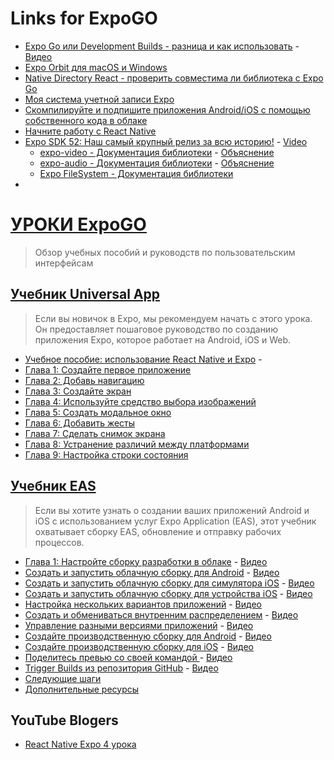 # Links for ExpoGO
- [Expo Go или Development Builds - разница и как использовать](https://expo.dev/blog/expo-go-vs-development-builds) - [Видео](https://www.youtube.com/watch?v=FdjczjkwQKE)
- [Expo Orbit для macOS и Windows](https://docs.expo.dev/build/orbit/)
- [Native Directory React - проверить совместима ли библиотека с Expo Go](https://reactnative.directory/)
- [Моя система учетной записи Expo](https://expo.dev/accounts/orr888)
- [Скомпилируйте и подпишите приложения Android/iOS с помощью собственного кода в облаке](https://expo.dev/eas)
- [Начните работу с React Native](https://reactnative.dev/docs/environment-setup)
- [Expo SDK 52: Наш самый крупный релиз за всю историю!](https://expo.dev/changelog/2024/11-12-sdk-52) - [Video](https://www.youtube.com/watch?v=quZv3uKSEfY)
  - [expo-video - Документация библиотеки](https://docs.expo.dev/versions/unversioned/sdk/video/) - [Объяснение](https://www.youtube.com/watch?v=2SfQzU7rY8A)
  - [expo-audio - Документация библиотеки](https://docs.expo.dev/versions/latest/sdk/audio/) - [Объяснение]()
  - [Expo FileSystem - Документация библиотеки](https://docs.expo.dev/versions/latest/sdk/filesystem/)
- []()

# [УРОКИ ExpoGO](https://docs.expo.dev/tutorial/overview/)
> Обзор учебных пособий и руководств по пользовательским интерфейсам

## [Учебник Universal App](https://docs.expo.dev/tutorial/introduction/)
> Если вы новичок в Expo, мы рекомендуем начать с этого урока. Он предоставляет пошаговое руководство по созданию приложения Expo, которое работает на Android, iOS и Web.
- [Учебное пособие: использование React Native и Expo](https://docs.expo.dev/tutorial/introduction/) - 
- [Глава 1: Создайте первое приложение](https://docs.expo.dev/tutorial/create-your-first-app/)
- [Глава 2: Добавь навигацию](https://docs.expo.dev/tutorial/add-navigation/)
- [Глава 3: Создайте экран](https://docs.expo.dev/tutorial/build-a-screen/)
- [Глава 4: Используйте средство выбора изображений](https://docs.expo.dev/tutorial/image-picker/)
- [Глава 5: Создать модальное окно](https://docs.expo.dev/tutorial/create-a-modal/)
- [Глава 6: Добавить жесты](https://docs.expo.dev/tutorial/gestures/)
- [Глава 7: Сделать снимок экрана](https://docs.expo.dev/tutorial/screenshot/)
- [Глава 8: Устранение различий между платформами](https://docs.expo.dev/tutorial/platform-differences/)
- [Глава 9: Настройка строки состояния](https://docs.expo.dev/tutorial/configuration/)

## [Учебник EAS](https://docs.expo.dev/tutorial/eas/introduction/)
> Если вы хотите узнать о создании ваших приложений Android и iOS с использованием услуг Expo Application (EAS), этот учебник охватывает сборку EAS, обновление и отправку рабочих процессов.
- [Глава 1: Настройте сборку разработки в облаке](https://docs.expo.dev/tutorial/eas/configure-development-build/) - [Видео](https://www.youtube.com/watch?v=uQCE9zl3dXU)
- [Создать и запустить облачную сборку для Android](https://docs.expo.dev/tutorial/eas/android-development-build/) - [Видео](https://www.youtube.com/watch?v=D612BUtvvl8)
- [Создать и запустить облачную сборку для симулятора iOS](https://docs.expo.dev/tutorial/eas/ios-development-build-for-simulators/) - [Видео](https://www.youtube.com/watch?v=SgL97PFZctg)
- [Создать и запустить облачную сборку для устройства iOS](https://docs.expo.dev/tutorial/eas/ios-development-build-for-devices/) - [Видео](https://www.youtube.com/watch?v=HbfWU7_o4cU)
- [Настройка нескольких вариантов приложений](https://docs.expo.dev/tutorial/eas/multiple-app-variants/) - [Видео](https://www.youtube.com/watch?v=UtJJCAfrjIg)
- [Создать и обмениваться внутренним распределением](https://docs.expo.dev/tutorial/eas/internal-distribution-builds/) - [Видео](https://www.youtube.com/watch?v=1fQuGLHxWks)
- [Управление разными версиями приложений](https://docs.expo.dev/tutorial/eas/manage-app-versions/) - [Видео](https://www.youtube.com/watch?v=C8x4N9UmzS8)
- [Создайте производственную сборку для Android](https://docs.expo.dev/tutorial/eas/android-production-build/) - [Видео](https://www.youtube.com/watch?v=nxlt8uwqhpE)
- [Создайте производственную сборку для iOS](https://docs.expo.dev/tutorial/eas/ios-production-build/) - [Видео](https://www.youtube.com/watch?v=VZL_e0cEwo8)
- [Поделитесь превью со своей командой ](https://docs.expo.dev/tutorial/eas/team-development/) - [Видео](https://www.youtube.com/watch?v=vPKh-tNm-yI)
- [Trigger Builds из репозитория GitHub](https://docs.expo.dev/tutorial/eas/using-github/) - [Видео](https://www.youtube.com/watch?v=fBLFEFC0ip0)
- [Следующие шаги](https://docs.expo.dev/tutorial/eas/next-steps/)
- [Дополнительные ресурсы](https://docs.expo.dev/additional-resources/)

## YouTube Blogers
- [React Native Expo 4 урока](https://www.youtube.com/playlist?list=PLiephKfU5Qxx5ABoV_JdWtoG0pg5cZyTf)
